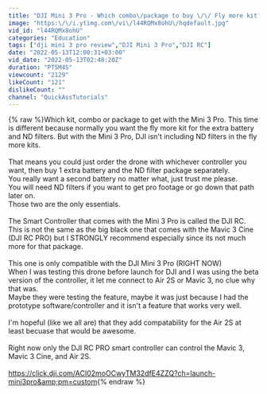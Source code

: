 ```yaml
---
title: "DJI Mini 3 Pro - Which combo\/package to buy \/\/ Fly more kit? Smart Controller compatibility"
image: "https:\/\/i.ytimg.com\/vi\/l44RQMx8ohU\/hqdefault.jpg"
vid_id: "l44RQMx8ohU"
categories: "Education"
tags: ["dji mini 3 pro review","DJI Mini 3 Pro","DJI RC"]
date: "2022-05-13T12:00:31+03:00"
vid_date: "2022-05-13T02:48:20Z"
duration: "PT5M4S"
viewcount: "2129"
likeCount: "121"
dislikeCount: ""
channel: "QuickAssTutorials"
---
```

{% raw %}Which kit, combo or package to get with the Mini 3 Pro. This time is different because normally you want the fly more kit for the extra battery and ND filters. But with the Mini 3 Pro, DJI isn't including ND filters in the fly more kits.<br /><br />That means you could just order the drone with whichever controller you want, then buy 1 extra battery and the ND filter package separately.<br />You really want a second battery no matter what, just trust me please.<br />You will need ND filters if you want to get pro footage or go down that path later on.<br />Those two are the only essentials.<br /><br />The Smart Controller that comes with the Mini 3 Pro is called the DJI RC. This is not the same as the big black one that comes with the Mavic 3 Cine (DJI RC PRO) but I STRONGLY recommend especially since its not much more for that package.<br /><br />This one is only compatible with the DJI Mini 3 Pro (RIGHT NOW)<br />When I was testing this drone before launch for DJI and I was using the beta version of the controller, it let me connect to Air 2S or Mavic 3, no clue why that was.<br />Maybe they were testing the feature, maybe it was just because I had the prototype software/controller and it isn't a feature that works very well.<br /><br />I'm hopeful (like we all are) that they add compatability for the Air 2S at least becuase that would be awesome.<br /><br />Right now only the DJI RC PRO smart controller can control the Mavic 3, Mavic 3 Cine, and Air 2S.<br /><br /><a rel="nofollow" target="blank" href="https://click.dji.com/ACI02moOCwyTM32dfE4ZZQ?ch=launch-mini3pro&amp;pm=custom">https://click.dji.com/ACI02moOCwyTM32dfE4ZZQ?ch=launch-mini3pro&amp;pm=custom</a>{% endraw %}
